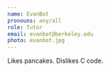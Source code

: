 ```yaml
---
name: EvanBot
pronouns: any/all
role: Tutor
email: evanbot@berkeley.edu
photo: evanbot.jpg
---
```


Likes pancakes. Dislikes C code.